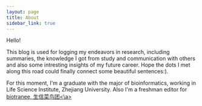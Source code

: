 ```yaml
---
layout: page
title: About
sidebar_link: true
---
```


<p class="message">
Hello!

This blog is used for logging my endeavors in research, including summaries, the knowledge I got from study and communication with others and also some intresting insights of my future career. Hope the dots I met along this road could finally connect some beautiful sentences:).

For this moment, I'm a graduate with the major of bioinformatics, working in Life Science Institute, Zhejiang University. Also I'm a freshman editor for <a href="vip.biotrainee.com">biotranee, 生信菜鸟团<\a>
</p>
